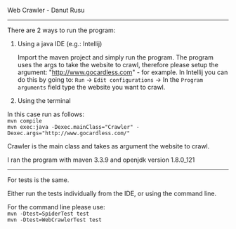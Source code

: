 Web Crawler - Danut Rusu

-------------------------------------------------------------------------------------------
There are 2 ways to run the program:

1. Using a java IDE (e.g.: Intellij)  

	Import the maven project and simply run the program. 
The program uses the args to take the website to crawl, therefore please setup the argument: "http://www.gocardless.com" - for example.
In Intellij you can do this by going to: `Run` -> `Edit configurations` -> In the `Program arguments` field type the website you want to crawl.

2. Using the terminal  

In this case run as follows:  
 `mvn compile`  
 `mvn exec:java -Dexec.mainClass="Crawler" -Dexec.args="http://www.gocardless.com/"`
	
Crawler is the main class and takes as argument the website to crawl.

I ran the program with maven 3.3.9 and openjdk version 1.8.0_121

-------------------------------------------------------------------------------------------

For tests is the same.

Either run the tests individually from the IDE, or using the command line.

For the command line please use:  
`mvn -Dtest=SpiderTest test`  
`mvn -Dtest=WebCrawlerTest test`


